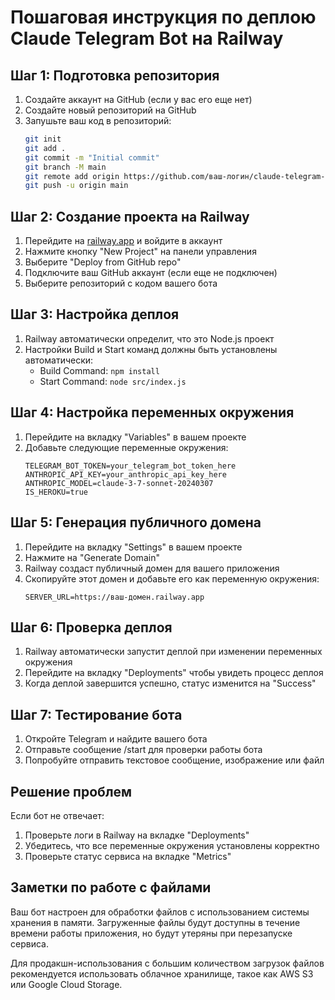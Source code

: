 # Пошаговая инструкция по деплою Claude Telegram Bot на Railway

## Шаг 1: Подготовка репозитория

1. Создайте аккаунт на GitHub (если у вас его еще нет)
2. Создайте новый репозиторий на GitHub
3. Запушьте ваш код в репозиторий:
   ```bash
   git init
   git add .
   git commit -m "Initial commit"
   git branch -M main
   git remote add origin https://github.com/ваш-логин/claude-telegram-bot.git
   git push -u origin main
   ```

## Шаг 2: Создание проекта на Railway

1. Перейдите на [railway.app](https://railway.app/) и войдите в аккаунт
2. Нажмите кнопку "New Project" на панели управления
3. Выберите "Deploy from GitHub repo"
4. Подключите ваш GitHub аккаунт (если еще не подключен)
5. Выберите репозиторий с кодом вашего бота

## Шаг 3: Настройка деплоя

1. Railway автоматически определит, что это Node.js проект
2. Настройки Build и Start команд должны быть установлены автоматически:
   - Build Command: `npm install`
   - Start Command: `node src/index.js`

## Шаг 4: Настройка переменных окружения

1. Перейдите на вкладку "Variables" в вашем проекте
2. Добавьте следующие переменные окружения:
   ```
   TELEGRAM_BOT_TOKEN=your_telegram_bot_token_here
   ANTHROPIC_API_KEY=your_anthropic_api_key_here
   ANTHROPIC_MODEL=claude-3-7-sonnet-20240307
   IS_HEROKU=true
   ```

## Шаг 5: Генерация публичного домена

1. Перейдите на вкладку "Settings" в вашем проекте
2. Нажмите на "Generate Domain"
3. Railway создаст публичный домен для вашего приложения
4. Скопируйте этот домен и добавьте его как переменную окружения:
   ```
   SERVER_URL=https://ваш-домен.railway.app
   ```

## Шаг 6: Проверка деплоя

1. Railway автоматически запустит деплой при изменении переменных окружения
2. Перейдите на вкладку "Deployments" чтобы увидеть процесс деплоя
3. Когда деплой завершится успешно, статус изменится на "Success"

## Шаг 7: Тестирование бота

1. Откройте Telegram и найдите вашего бота
2. Отправьте сообщение /start для проверки работы бота
3. Попробуйте отправить текстовое сообщение, изображение или файл

## Решение проблем

Если бот не отвечает:
1. Проверьте логи в Railway на вкладке "Deployments"
2. Убедитесь, что все переменные окружения установлены корректно
3. Проверьте статус сервиса на вкладке "Metrics"

## Заметки по работе с файлами

Ваш бот настроен для обработки файлов с использованием системы хранения в памяти. Загруженные файлы будут доступны в течение времени работы приложения, но будут утеряны при перезапуске сервиса.

Для продакшн-использования с большим количеством загрузок файлов рекомендуется использовать облачное хранилище, такое как AWS S3 или Google Cloud Storage. 